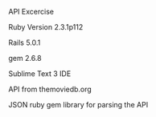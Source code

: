 API Excercise

Ruby Version 2.3.1p112

Rails 5.0.1

gem 2.6.8

Sublime Text 3 IDE

API from  themoviedb.org

JSON ruby gem library for parsing the API